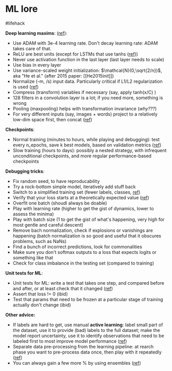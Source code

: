 # ML lore
#lifehack

**Deep learning maxims**: ([ref](https://pcc.cs.byu.edu/2017/10/02/practical-advice-for-building-deep-neural-networks/)):
* Use ADAM with 3e-4 learning rate. Don't decay learning rate: ADAM takes care of that.
* ReLU are best units (except for LSTMs that use tanhs ([ref](http://josh-tobin.com/assets/pdf/troubleshooting-deep-neural-networks-01-19.pdf)))
* Never use activation function in the last layer (last layer needs to scale)
* Use bias in every layer
* Use variance-scaled weight initialization: $\mathcal{N}(0,\sqrt{2/n})$, aka "He et al." (after 2015 paper: [[He2015init]])
* Normalize (-m, /s) input data. Particularly critical if L1/L2 regularization is used ([ref](https://medium.com/ai%C2%B3-theory-practice-business/top-6-errors-novice-machine-learning-engineers-make-e82273d394db))
* Compress (transform) variables if necessary (say, apply  tanh(x/C) )
* 128 filters in a convolution layer is a lot; if you need more, something is wrong
* Pooling (maxpooling) helps with transformation invariance (_why???_)
* For very different inputs (say, images + words) project to a relatively low-dim space first, then concat ([ref](http://josh-tobin.com/assets/pdf/troubleshooting-deep-neural-networks-01-19.pdf))

**Checkpoints**:
* Normal training (minutes to hours, while playing and debugging): test every n_epochs, save k best models, based on validation metrics ([ref](https://blog.floydhub.com/checkpointing-tutorial-for-tensorflow-keras-and-pytorch/))
* Slow training (hours to days): possibly a nested strategy, with infrequent unconditional checkpoints, and more regular performance-based checkpoints

**Debugging tricks**:
* Fix random seed, to have reproducability
* Try a rock-bottom simple model, iteratively add stuff back
* Switch to a simplified training set (fewer labels, classes, [ref](http://josh-tobin.com/assets/pdf/troubleshooting-deep-neural-networks-01-19.pdf))
* Verify that your loss starts at a theoretically expected value ([ref](http://karpathy.github.io/2019/04/25/recipe/))
* Overfit one batch (shoudl always be doable)
* Play with learning rate (higher to get the gist of dynamics, lower to assess the minima)
* Play with batch size (1 to get the gist of what's happening, very high for most gentle and careful descent)
* Remove bach normalization, check if explosions or vanishings are happening (batch normalization is so good and useful that it obscures problems, such as NaNs)
* Find a bunch of incorrect predictions, look for commonalities
* Make sure you don't softmax outputs to a loss that expects logits or something like that
* Check for class imbalance in the testing set (compared to training)

**Unit tests for ML**:
* Unit tests for ML: write a test that takes one step, and compared before and after, or at least check that it changed ([ref](https://medium.com/@keeper6928/how-to-unit-test-machine-learning-code-57cf6fd81765))
* Assert that loss != 0 (ibid)
* Test that params that need to be frozen at a particular stage of training actually don't change (ibid)

**Other advice:**
* If labels are hard to get, use manual **active learning**: label small part of the dataset, use it to provide (bad) labels to the full dataset; make the model report uncertainty, use it to identify observations that need to be labeled first to most improve model performance ([ref](https://www.jeremyjordan.me/ml-projects-guide/))
* Separate data pre-processing from the learning pipeline: at rearch phase you want to pre-process data once, then play with it repeatedly ([ref](https://medium.com/infinity-aka-aseem/things-we-wish-we-had-known-before-we-started-our-first-machine-learning-project-336d1d6f2184))
* You can always gain a few more % by using ensembles ([ref](http://karpathy.github.io/2019/04/25/recipe/))